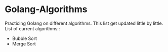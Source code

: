# Golang-Algorithms

Practicing Golang on different algorithms. This list get updated little by little. List of current algorithms::

- Bubble Sort
- Merge Sort
 
